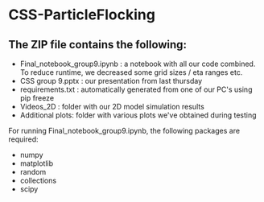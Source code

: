 # CSS-ParticleFlocking

## The ZIP file contains the following:
- Final_notebook_group9.ipynb : a notebook with all our code combined. To reduce runtime, we decreased some grid sizes / eta ranges etc. 
- CSS group 9.pptx : our presentation from last thursday
- requirements.txt : automatically generated from one of our PC's using pip freeze
- Videos_2D : folder with our 2D model simulation results
- Additional plots: folder with various plots we've obtained during testing


For running Final_notebook_group9.ipynb, the following packages are required:
- numpy
- matplotlib
- random
- collections
- scipy
